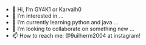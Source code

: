 - 👋 Hi, I’m GY4K1 or Karvalh0
- 👀 I’m interested in ...
- 🌱 I’m currently learning python and java ...
- 💞️ I’m looking to collaborate on something new ...
- 📫 How to reach me: @9uilherm2004 at instagram!

<!---
Karvalh0/Karvalh0 is a ✨ special ✨ repository because its `README.md` (this file) appears on your GitHub profile.
You can click the Preview link to take a look at your changes.
--->
